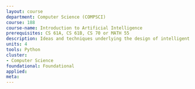 ```yaml
---
layout: course 
department: Computer Science (COMPSCI)
course: 188
course-name: Introduction to Artificial Intelligence
prerequisites: CS 61A, CS 61B, CS 70 or MATH 55
description: Ideas and techniques underlying the design of intelligent computer systems. Topics include search, game playing, knowledge representation, inference, planning, reasoning under uncertainty, machine learning, robotics, perception, and language understanding.
units: 4
tools: Python
cluster:
- Computer Science
foundational: Foundational
applied: 
meta: 
---
```

